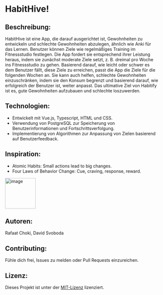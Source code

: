 # HabitHive!

## Beschreibung:
HabitHive ist eine App, die darauf ausgerichtet ist, Gewohnheiten zu entwickeln und schlechte Gewohnheiten abzulegen, ähnlich wie Anki für das Lernen. Benutzer können Ziele wie regelmäßiges Training im Fitnessstudio festlegen. Die App fordert sie entsprechend ihrer Leistung heraus, indem sie zunächst moderate Ziele setzt, z. B. dreimal pro Woche ins Fitnessstudio zu gehen. Basierend darauf, wie leicht oder schwer es dem Benutzer fällt, diese Ziele zu erreichen, passt die App die Ziele für die folgenden Wochen an. Sie kann auch helfen, schlechte Gewohnheiten einzuschränken, indem sie den Konsum begrenzt und basierend darauf, wie erfolgreich der Benutzer ist, weiter anpasst. Das ultimative Ziel von Habitify ist es, gute Gewohnheiten aufzubauen und schlechte loszuwerden.

## Technologien:
- Entwickelt mit Vue.js, Typescript, HTML und CSS.
- Verwendung von PostgreSQL zur Speicherung von Benutzerinformationen und Fortschrittsverfolgung.
- Implementierung von Algorithmen zur Anpassung von Zielen basierend auf Benutzerfeedback.

## Inspiration:
- Atomic Habits: Small actions lead to big changes.
- Four Laws of Behavior Change: Cue, craving, response, reward.

<img src="https://m.media-amazon.com/images/I/81YkqyaFVEL._AC_UF894,1000_QL80_.jpg" width="100" alt="image">

## Autoren:
Rafaat Choki, David Svoboda

## Contributing:
Fühle dich frei, Issues zu melden oder Pull Requests einzureichen.

## Lizenz:
Dieses Projekt ist unter der [MIT-Lizenz](https://opensource.org/licenses/MIT) lizenziert.


